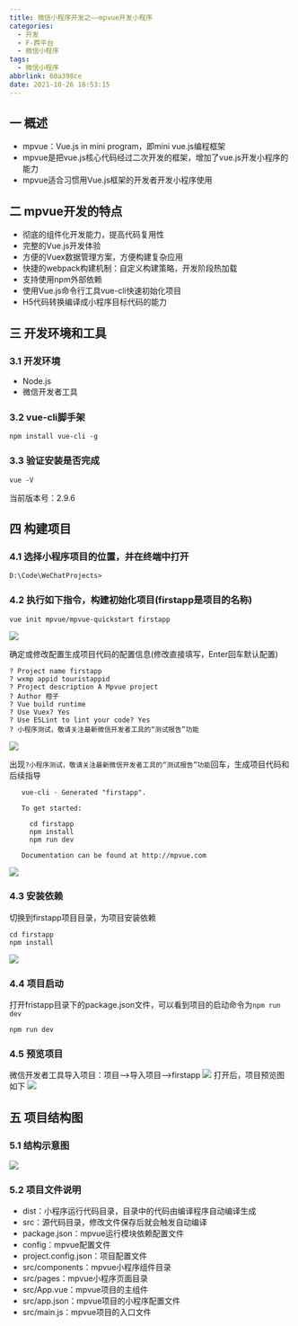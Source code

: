 ```yaml
---
title: 微信小程序开发之——mpvue开发小程序
categories:
  - 开发
  - F-跨平台
  - 微信小程序
tags:
  - 微信小程序
abbrlink: 60a398ce
date: 2021-10-26 16:53:15
---
```

## 一  概述

* mpvue：Vue.js in mini program，即mini vue.js编程框架
* mpvue是把vue.js核心代码经过二次开发的框架，增加了vue.js开发小程序的能力
* mpvue适合习惯用Vue.js框架的开发者开发小程序使用

<!--more-->

## 二 mpvue开发的特点

* 彻底的组件化开发能力，提高代码复用性
* 完整的Vue.js开发体验
* 方便的Vuex数据管理方案，方便构建复杂应用
* 快捷的webpack构建机制：自定义构建策略，开发阶段热加载
* 支持使用npm外部依赖
* 使用Vue.js命令行工具vue-cli快速初始化项目
* H5代码转换编译成小程序目标代码的能力

## 三  开发环境和工具

### 3.1 开发环境

* Node.js
* 微信开发者工具

### 3.2 vue-cli脚手架

```
npm install vue-cli -g
```

### 3.3 验证安装是否完成

```
vue -V
```

当前版本号：2.9.6

## 四 构建项目

### 4.1 选择小程序项目的位置，并在终端中打开

```
D:\Code\WeChatProjects>
```

### 4.2 执行如下指令，构建初始化项目(firstapp是项目的名称)

```
vue init mpvue/mpvue-quickstart firstapp
```

![][1]

确定或修改配置生成项目代码的配置信息(修改直接填写，Enter回车默认配置)

```
? Project name firstapp
? wxmp appid touristappid
? Project description A Mpvue project
? Author 橙子
? Vue build runtime
? Use Vuex? Yes
? Use ESLint to lint your code? Yes
? 小程序测试，敬请关注最新微信开发者工具的“测试报告”功能
```

![][2]

出现`?小程序测试，敬请关注最新微信开发者工具的“测试报告”功能`回车，生成项目代码和后续指导

```
   vue-cli · Generated "firstapp".

   To get started:

     cd firstapp
     npm install
     npm run dev

   Documentation can be found at http://mpvue.com
```

![][3]

### 4.3 安装依赖

切换到firstapp项目目录，为项目安装依赖

```
cd firstapp
npm install
```
![][4]

### 4.4 项目启动

打开fristapp目录下的package.json文件，可以看到项目的启动命令为`npm run dev`

```
npm run dev
```

### 4.5 预览项目

微信开发者工具导入项目：项目——>导入项目——>firstapp
![][5]
打开后，项目预览图如下
![][6]

## 五 项目结构图
### 5.1 结构示意图
![][7]

### 5.2 项目文件说明

* dist：小程序运行代码目录，目录中的代码由编译程序自动编译生成
* src：源代码目录，修改文件保存后就会触发自动编译
* package.json：mpvue运行模块依赖配置文件
* config：mpvue配置文件
* project.config.json：项目配置文件
* src/components：mpvue小程序组件目录
* src/pages：mpvue小程序页面目录
* src/App.vue：mpvue项目的主组件
* src/app.json：mpvue项目的小程序配置文件
* src/main.js：mpvue项目的入口文件




[1]:https://cdn.jsdelivr.net/gh/PGzxc/CDN/blog-wechat/wechat-mpvue-init-cmd-project.png
[2]:https://cdn.jsdelivr.net/gh/PGzxc/CDN/blog-wechat/wechat-mpvue-project-firstapp-config.png
[3]:https://cdn.jsdelivr.net/gh/PGzxc/CDN/blog-wechat/wechat-mpvue-vue-cli-firstapp.png
[4]:https://cdn.jsdelivr.net/gh/PGzxc/CDN/blog-wechat/wechat-mpvue-cd-first-npm-install.png
[5]:https://cdn.jsdelivr.net/gh/PGzxc/CDN/blog-wechat/wechat-mpvue-import-firstapp.png
[6]:https://cdn.jsdelivr.net/gh/PGzxc/CDN/blog-wechat/wechat-mpvue-firstapp-preview.png
[7]:https://cdn.jsdelivr.net/gh/PGzxc/CDN/blog-wechat/wechat-mpvue-project-struct.png